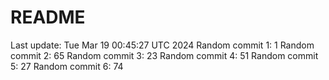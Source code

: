 # README

Last update: Tue Mar 19 00:45:27 UTC 2024
Random commit 1: 1
Random commit 2: 65
Random commit 3: 23
Random commit 4: 51
Random commit 5: 27
Random commit 6: 74
